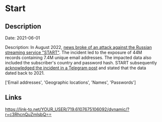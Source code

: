 # Start

## Description

Date: 2021-06-01

Description:
In August 2022, <a href="https://meduza.io/news/2022/08/28/v-set-popali-dannye-44-millionov-polzovateley-onlayn-kinoteatra-start" target="_blank" rel="noopener">news broke of an attack against the Russian streaming service &quot;START&quot;</a>. The incident led to the exposure of 44M records containing 7.4M unique email addresses. The impacted data also included the subscriber's country and password hash. START subsequently <a href="https://t.me/start_shows/1181" target="_blank" rel="noopener">acknowledged the incident in a Telegram post</a> and stated that the data dated back to 2021.


['Email addresses', 'Geographic locations', 'Names', 'Passwords']

## Links

https://link-to.net/YOUR_USER/719.6107675106092/dynamic/?r=c3RhcnQuZmlsbQ==